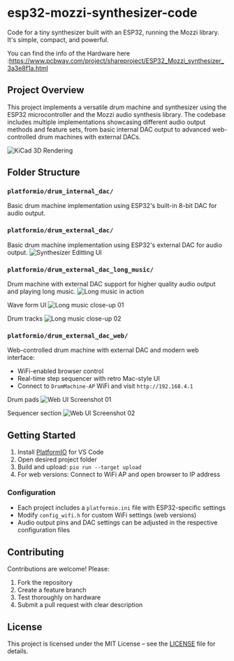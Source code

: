 # esp32-mozzi-synthesizer-code

Code for a tiny synthesizer built with an ESP32, running the Mozzi library. It's simple, compact, and powerful.

You can find the info of the Hardware here :https://www.pcbway.com/project/shareproject/ESP32_Mozzi_synthesizer_3a3e8f1a.html

## Project Overview

This project implements a versatile drum machine and synthesizer using the ESP32 microcontroller and the Mozzi audio synthesis library. The codebase includes multiple implementations showcasing different audio output methods and feature sets, from basic internal DAC output to advanced web-controlled drum machines with external DACs.

![KiCad 3D Rendering](./kicad_3d_rendering.png?raw=true&v=1)

## Folder Structure

### `platformio/drum_internal_dac/`
Basic drum machine implementation using ESP32's built-in 8-bit DAC for audio output.

### `platformio/drum_external_dac/`
Basic drum machine implementation using ESP32's external DAC for audio output.
![Synthesizer Editting UI](./synthesizer_editing.jpg)

### `platformio/drum_external_dac_long_music/`
Drum machine with external DAC support for higher quality audio output and playing long music.
![Long music in action](./long_music.jpg)

Wave form UI
![Long music close-up 01](./long_music_close_up_01.jpg)

Drum tracks
![Long music close-up 02](./long_music_close_up_02.jpg)

### `platformio/drum_external_dac_web/`
Web-controlled drum machine with external DAC and modern web interface:
- WiFi-enabled browser control
- Real-time step sequencer with retro Mac-style UI
- Connect to `DrumMachine-AP` WiFi and visit `http://192.168.4.1`

Drum pads
![Web UI Screenshot 01](./web_ui_01.png)

Sequencer section
![Web UI Screenshot 02](./web_ui_02.png)

## Getting Started

1. Install [PlatformIO](https://platformio.org/) for VS Code
2. Open desired project folder
3. Build and upload: `pio run --target upload`
4. For web versions: Connect to WiFi AP and open browser to IP address

### Configuration
- Each project includes a `platformio.ini` file with ESP32-specific settings
- Modify `config_wifi.h` for custom WiFi settings (web versions)
- Audio output pins and DAC settings can be adjusted in the respective configuration files

## Contributing

Contributions are welcome! Please:
1. Fork the repository
2. Create a feature branch
3. Test thoroughly on hardware
4. Submit a pull request with clear description

## License

This project is licensed under the MIT License – see the [LICENSE](LICENSE) file for details.

